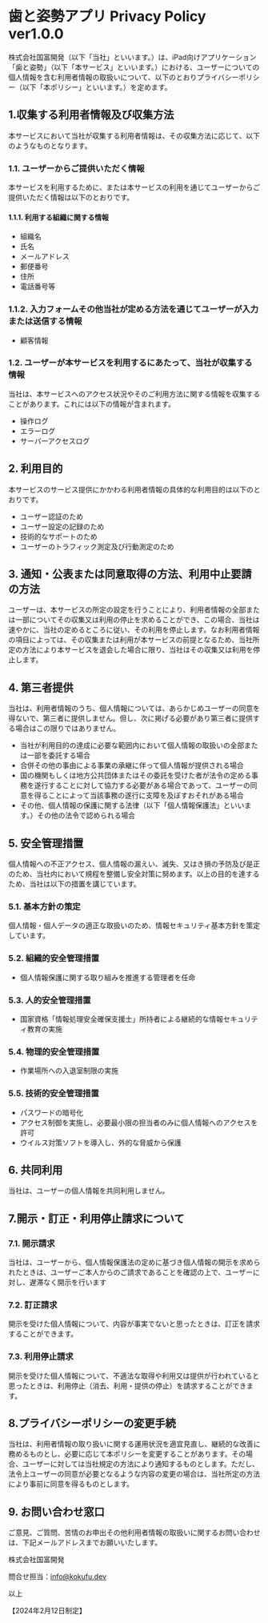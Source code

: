 # 歯と姿勢アプリ Privacy Policy ver1.0.0

株式会社国富開発（以下「当社」といいます。）は、iPad向けアプリケーション「歯と姿勢」（以下「本サービス」といいます。）における、ユーザーについての個人情報を含む利用者情報の取扱いについて、以下のとおりプライバシーポリシー（以下「本ポリシー」といいます。）を定めます。

## 1.収集する利用者情報及び収集方法

本サービスにおいて当社が収集する利用者情報は、その収集方法に応じて、以下のようなものとなります。

### 1.1. ユーザーからご提供いただく情報
本サービスを利用するために、または本サービスの利用を通じてユーザーからご提供いただく情報は以下のとおりです。

#### 1.1.1. 利用する組織に関する情報

* 組織名
* 氏名
* メールアドレス
* 郵便番号
* 住所
* 電話番号等

### 1.1.2. 入力フォームその他当社が定める方法を通じてユーザーが入力または送信する情報

* 顧客情報

### 1.2. ユーザーが本サービスを利用するにあたって、当社が収集する情報
当社は、本サービスへのアクセス状況やそのご利用方法に関する情報を収集することがあります。これには以下の情報が含まれます。

* 操作ログ
* エラーログ
* サーバーアクセスログ

## 2. 利用目的

本サービスのサービス提供にかかわる利用者情報の具体的な利用目的は以下のとおりです。

* ユーザー認証のため
* ユーザー設定の記録のため
* 技術的なサポートのため
* ユーザーのトラフィック測定及び行動測定のため

## 3. 通知・公表または同意取得の方法、利用中止要請の方法
ユーザーは、本サービスの所定の設定を行うことにより、利用者情報の全部または一部についてその収集又は利用の停止を求めることができ、この場合、当社は速やかに、当社の定めるところに従い、その利用を停止します。なお利用者情報の項目によっては、その収集または利用が本サービスの前提となるため、当社所定の方法により本サービスを退会した場合に限り、当社はその収集又は利用を停止します。

## 4. 第三者提供
当社は、利用者情報のうち、個人情報については、あらかじめユーザーの同意を得ないで、第三者に提供しません。但し、次に掲げる必要があり第三者に提供する場合はこの限りではありません。

* 当社が利用目的の達成に必要な範囲内において個人情報の取扱いの全部または一部を委託する場合
* 合併その他の事由による事業の承継に伴って個人情報が提供される場合
* 国の機関もしくは地方公共団体またはその委託を受けた者が法令の定める事務を遂行することに対して協力する必要がある場合であって、ユーザーの同意を得ることによって当該事務の遂行に支障を及ぼすおそれがある場合
* その他、個人情報の保護に関する法律（以下「個人情報保護法」といいます。）その他の法令で認められる場合

## 5. 安全管理措置
個人情報への不正アクセス、個人情報の漏えい、滅失、又はき損の予防及び是正のため、当社内において規程を整備し安全対策に努めます。以上の目的を達するため、当社は以下の措置を講じています。

### 5.1. 基本方針の策定
個人情報・個人データの適正な取扱いのため、情報セキュリティ基本方針を策定しています。

### 5.2. 組織的安全管理措置
* 個人情報保護に関する取り組みを推進する管理者を任命

### 5.3. 人的安全管理措置
* 国家資格「情報処理安全確保支援士」所持者による継続的な情報セキュリティ教育の実施

### 5.4. 物理的安全管理措置
* 作業場所への入退室制限の実施

### 5.5. 技術的安全管理措置
* パスワードの暗号化
* アクセス制御を実施し、必要最小限の担当者のみに個人情報へのアクセスを許可
* ウイルス対策ソフトを導入し、外的な脅威から保護

## 6. 共同利用
当社は、ユーザーの個人情報を共同利用しません。

## 7.開示・訂正・利用停止請求について

### 7.1. 開示請求
当社は、ユーザーから、個人情報保護法の定めに基づき個人情報の開示を求められたときは、ユーザーご本人からのご請求であることを確認の上で、ユーザーに対し、遅滞なく開示を行います

### 7.2. 訂正請求
開示を受けた個人情報について、内容が事実でないと思ったときは、訂正を請求することができます。

### 7.3. 利用停止請求
開示を受けた個人情報について、不適法な取得や利用又は提供が行われていると思ったときは、利用停止（消去、利用・提供の停止）を請求することができます。


## 8.プライバシーポリシーの変更手続
当社は、利用者情報の取り扱いに関する運用状況を適宜見直し、継続的な改善に務めるものとし、必要に応じて本ポリシーを変更することがあります。その場合、ユーザーに対しては当社規定の方法により通知するものとします。ただし、法令上ユーザーの同意が必要となるような内容の変更の場合は、当社所定の方法により事前に同意を得るものとします。

## 9. お問い合わせ窓口
ご意見、ご質問、苦情のお申出その他利用者情報の取扱いに関するお問い合わせは、下記メールアドレスまでお願いいたします。


株式会社国富開発

問合せ担当：info@kokufu.dev

以上

【2024年2月12日制定】
